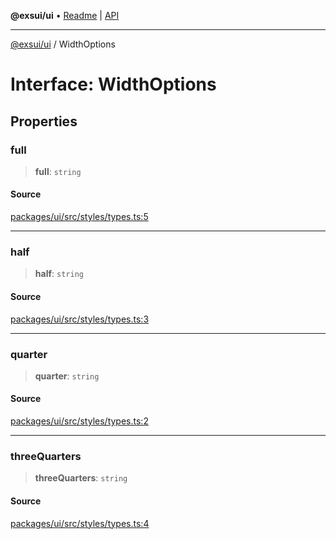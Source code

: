 **@exsui/ui** • [Readme](../README.md) \| [API](../globals.md)

***

[@exsui/ui](../README.md) / WidthOptions

# Interface: WidthOptions

## Properties

### full

> **full**: `string`

#### Source

[packages/ui/src/styles/types.ts:5](https://github.com/dirheimerb/exsui/blob/c97dab6/packages/ui/src/styles/types.ts#L5)

***

### half

> **half**: `string`

#### Source

[packages/ui/src/styles/types.ts:3](https://github.com/dirheimerb/exsui/blob/c97dab6/packages/ui/src/styles/types.ts#L3)

***

### quarter

> **quarter**: `string`

#### Source

[packages/ui/src/styles/types.ts:2](https://github.com/dirheimerb/exsui/blob/c97dab6/packages/ui/src/styles/types.ts#L2)

***

### threeQuarters

> **threeQuarters**: `string`

#### Source

[packages/ui/src/styles/types.ts:4](https://github.com/dirheimerb/exsui/blob/c97dab6/packages/ui/src/styles/types.ts#L4)
